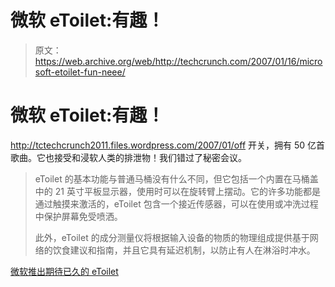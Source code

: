 # 微软 eToilet:有趣！

> 原文：<https://web.archive.org/web/http://techcrunch.com/2007/01/16/microsoft-etoilet-fun-neee/>

# 微软 eToilet:有趣！

http://tctechcrunch2011.files.wordpress.com/2007/01/off 开关，拥有 50 亿首歌曲。它也接受和浸软人类的排泄物！我们错过了秘密会议。

> eToilet 的基本功能与普通马桶没有什么不同，但它包括一个内置在马桶盖中的 21 英寸平板显示器，使用时可以在旋转臂上摆动。它的许多功能都是通过触摸来激活的，eToilet 包含一个接近传感器，可以在使用或冲洗过程中保护屏幕免受喷洒。
> 
> 此外，eToilet 的成分测量仪将根据输入设备的物质的物理组成提供基于网络的饮食建议和指南，并且它具有延迟机制，以防止有人在淋浴时冲水。

[微软推出期待已久的 eToilet](https://web.archive.org/web/20130628171256/http://www.crystalair.com/content.php?id=49200701013)